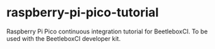 # raspberry-pi-pico-tutorial
Raspberry Pi Pico continuous integration tutorial for BeetleboxCI. To be used with the BeetleboxCI developer kit.
